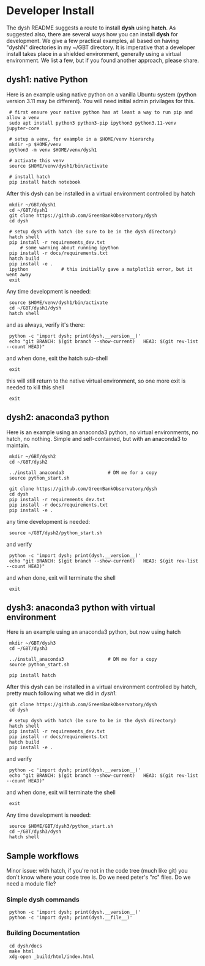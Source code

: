 # Developer Install

The dysh README suggests a route to install **dysh** using
**hatch**. As suggested also, there are several ways how you can
install **dysh** for development. We give a few practical examples, all
based on having "dyshN" directories in my ~/GBT directory. It is imperative
that a developer install takes place in a shielded environment, generally
using a virtual environment.  We list a few, but if you found another approach,
please share.

## dysh1: native Python

Here is an example using native python on a vanilla Ubuntu system (python version 3.11 may be different).
You will need initial admin privilages for this.

     # first ensure your native python has at least a way to run pip and allow a venv
     sudo apt install python3 python3-pip ipython3 python3.11-venv jupyter-core

     # setup a venv, for example in a $HOME/venv hierarchy
     mkdir -p $HOME/venv
     python3 -m venv $HOME/venv/dysh1
     
     # activate this venv
     source $HOME/venv/dysh1/bin/activate
     
     # install hatch
     pip install hatch notebook

After this dysh can be installed in a virtual environment controlled by hatch

     mkdir ~/GBT/dysh1
     cd ~/GBT/dysh1
     git clone https://github.com/GreenBankObservatory/dysh
     cd dysh

     # setup dysh with hatch (be sure to be in the dysh directory)
     hatch shell
     pip install -r requirements_dev.txt
         # some warning about running ipython
     pip install -r docs/requirements.txt     
     hatch build
     pip install -e .
     ipython            # this initially gave a matplotlib error, but it went away
     exit               

Any time development is needed:

     source $HOME/venv/dysh1/bin/activate
     cd ~/GBT/dysh1/dysh
     hatch shell

and as always, verify it's there:

     python -c 'import dysh; print(dysh.__version__)'
     echo "git BRANCH: $(git branch --show-current)   HEAD: $(git rev-list --count HEAD)"

and when done, exit the hatch sub-shell

     exit

this will still return to the native virtual environment, so one more exit is needed to kill this shell

     exit






     
## dysh2: anaconda3 python

Here is an example using an anaconda3 python, no virtual environments, no hatch, no nothing.
Simple and self-contained, but with an anaconda3 to maintain.

     mkdir ~/GBT/dysh2
     cd ~/GBT/dysh2

     ../install_anaconda3                # DM me for a copy
     source python_start.sh

     git clone https://github.com/GreenBankObservatory/dysh
     cd dysh
     pip install -r requirements_dev.txt
     pip install -r docs/requirements.txt
     pip install -e .


any time development is needed:

     source ~/GBT/dysh2/python_start.sh

and verify

     python -c 'import dysh; print(dysh.__version__)'
     echo "git BRANCH: $(git branch --show-current)   HEAD: $(git rev-list --count HEAD)"

and when done, exit will terminate the shell

     exit
   




## dysh3: anaconda3 python with virtual environment

Here is an example using an anaconda3 python, but now using hatch 

     mkdir ~/GBT/dysh3
     cd ~/GBT/dysh3

     ../install_anaconda3                # DM me for a copy
     source python_start.sh
     
     pip install hatch

After this dysh can be installed in a virtual environment controlled by hatch,
pretty much following what we did in *dysh1*:

     git clone https://github.com/GreenBankObservatory/dysh
     cd dysh

     # setup dysh with hatch (be sure to be in the dysh directory)
     hatch shell
     pip install -r requirements_dev.txt
     pip install -r docs/requirements.txt     
     hatch build
     pip install -e .

and verify

     python -c 'import dysh; print(dysh.__version__)'
     echo "git BRANCH: $(git branch --show-current)   HEAD: $(git rev-list --count HEAD)"

and when done, exit will terminate the shell

     exit
   

Any time development is needed:

     source $HOME/GBT/dysh3/python_start.sh
     cd ~/GBT/dysh3/dysh
     hatch shell





## Sample workflows

Minor issue:  with hatch, if you're not in the code tree (much like git) you don't know
where your code tree is. Do we need peter's "rc" files. Do we need a module file?


###  Simple dysh commands


     python -c 'import dysh; print(dysh.__version__)'
     python -c 'import dysh; print(dysh.__file__)'

###  Building Documentation

     cd dysh/docs
     make html
     xdg-open _build/html/index.html
